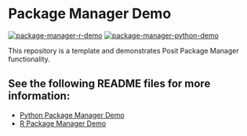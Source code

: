 # Package Manager Demo

[![package-manager-r-demo](https://github.com/rstudio/package-manager-demo/actions/workflows/package-manager-r-demo.yml/badge.svg)](https://github.com/rstudio/package-manager-demo/actions/workflows/package-manager-r-demo.yml)
[![package-manager-python-demo](https://github.com/rstudio/package-manager-demo/actions/workflows/package-manager-python-demo.yml/badge.svg)](https://github.com/rstudio/package-manager-demo/actions/workflows/package-manager-python-demo.yml)

This repository is a template and demonstrates Posit Package Manager functionality. 

See the following README files for more information:
- 
- [Python Package Manager Demo](python-package-manager-demo/README.md)
- [R Package Manager Demo](r-package-manager-demo/README.md)

